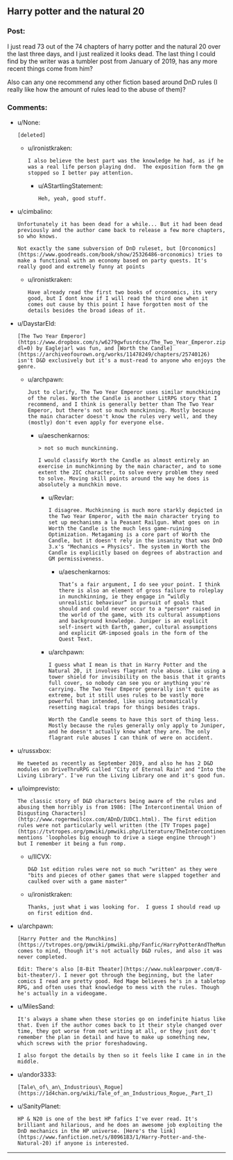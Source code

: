 ## Harry potter and the natural 20

### Post:

I just read 73 out of the 74 chapters of harry potter and the natural 20 over the last three days, and I just realized it looks dead.  The last thing I could find by the writer was a tumbler post from January of 2019,  has any more recent things come from him?    


Also can any one recommend any other fiction based around DnD rules (I really like how the amount of rules lead to the abuse of them)?

### Comments:

- u/None:
  ```
  [deleted]
  ```

  - u/ironistkraken:
    ```
    I also believe the best part was the knowledge he had, as if he was a real life person playing dnd.  The exposition form the gm stopped so I better pay attention.
    ```

    - u/AStartlingStatement:
      ```
      Heh, yeah, good stuff.
      ```

- u/cimbalino:
  ```
  Unfortunately it has been dead for a while... But it had been dead previously and the author came back to release a few more chapters, so who knows.

  Not exactly the same subversion of DnD ruleset, but [Orconomics](https://www.goodreads.com/book/show/25326486-orconomics) tries to make a functional with an economy based on party quests. It's really good and extremely funny at points
  ```

  - u/ironistkraken:
    ```
    Have already read the first two books of orconomics, its very good, but I dont know if I will read the third one when it comes out cause by this point I have forgotten most of the details besides the broad ideas of it.
    ```

- u/DaystarEld:
  ```
  [The Two Year Emperor](https://www.dropbox.com/s/w6279gwfusrdcsx/The_Two_Year_Emperor.zip?dl=0) by Eaglejarl was fun, and [Worth the Candle](https://archiveofourown.org/works/11478249/chapters/25740126) isn't D&D exclusively but it's a must-read to anyone who enjoys the genre.
  ```

  - u/archpawn:
    ```
    Just to clarify, The Two Year Emperor uses similar munchkining of the rules. Worth the Candle is another LitRPG story that I recommend, and I think is generally better than The Two Year Emperor, but there's not so much munckinning. Mostly because the main character doesn't know the rules very well, and they (mostly) don't even apply for everyone else.
    ```

    - u/aeschenkarnos:
      ```
      > not so much munckinning.

      I would classify Worth the Candle as almost entirely an exercise in munchkinning by the main character, and to some extent the 2IC character, to solve every problem they need to solve. Moving skill points around the way he does is absolutely a munchkin move.
      ```

      - u/Revlar:
        ```
        I disagree. Muchkinning is much more starkly depicted in the Two Year Emperor, with the main character trying to set up mechanisms a la Peasant Railgun. What goes on in Worth the Candle is the much less game-ruining Optimization. Metagaming is a core part of Worth the Candle, but it doesn't rely in the insanity that was DnD 3.x's "Mechanics = Physics". The system in Worth the Candle is explicitly based on degrees of abstraction and GM permissiveness.
        ```

        - u/aeschenkarnos:
          ```
          That’s a fair argument, I do see your point. I think there is also an element of gross failure to roleplay in munchkinning, ie they engage in “wildly unrealistic behaviour” in pursuit of goals that should and could never occur to a *person* raised in the world of the game, with its cultural assumptions and background knowledge. Juniper is an explicit self-insert with Earth, gamer, cultural assumptions and explicit GM-imposed goals in the form of the Quest Text.
          ```

      - u/archpawn:
        ```
        I guess what I mean is that in Harry Potter and the Natural 20, it involves flagrant rule abuse. Like using a tower shield for invisibility on the basis that it grants full cover, so nobody can see you or anything you're carrying. The Two Year Emperor generally isn't quite as extreme, but it still uses rules to be vastly more powerful than intended, like using automatically resetting magical traps for things besides traps.

        Worth the Candle seems to have this sort of thing less. Mostly because the rules generally only apply to Juniper, and he doesn't actually know what they are. The only flagrant rule abuses I can think of were on accident.
        ```

- u/russxbox:
  ```
  He tweeted as recently as September 2019, and also he has 2 D&D modules on DriveThruRPG called "City of Eternal Rain" and "Into the Living Library". I've run the Living Library one and it's good fun.
  ```

- u/loimprevisto:
  ```
  The classic story of D&D characters being aware of the rules and abusing them horribly is from 1986: [The Intercontinental Union of Disgusting Characters](http://www.rogermwilcox.com/ADnD/IUDC1.html). The first edition rules were not particularly well written (the [TV Tropes page](https://tvtropes.org/pmwiki/pmwiki.php/Literature/TheIntercontinentalUnionOfDisgustingCharacters) mentions 'loopholes big enough to drive a siege engine through') but I remember it being a fun romp.
  ```

  - u/IICVX:
    ```
    D&D 1st edition rules were not so much "written" as they were "bits and pieces of other games that were slapped together and caulked over with a game master"
    ```

  - u/ironistkraken:
    ```
    Thanks, just what i was looking for.  I guess I should read up on first edition dnd.
    ```

- u/archpawn:
  ```
  [Harry Potter and the Munchkins](https://tvtropes.org/pmwiki/pmwiki.php/Fanfic/HarryPotterAndTheMunchkins) comes to mind, though it's not actually D&D rules, and also it was never completed.

  Edit: There's also [8-Bit Theater](https://www.nuklearpower.com/8-bit-theater/). I never got through the beginning, but the later comics I read are pretty good. Red Mage believes he's in a tabletop RPG, and often uses that knowledge to mess with the rules. Though he's actually in a videogame.
  ```

- u/MilesSand:
  ```
  It's always a shame when these stories go on indefinite hiatus like that. Even if the author comes back to it their style changed over time, they got worse from not writing at all, or they just don't remember the plan in detail and have to make up something new,  which screws with the prior foreshadowing.

  I also forgot the details by then so it feels like I came in in the middle.
  ```

- u/andor3333:
  ```
  [Tale\_of\_an\_Industrious\_Rogue](https://1d4chan.org/wiki/Tale_of_an_Industrious_Rogue,_Part_I)
  ```

- u/SanityPlanet:
  ```
  HP & N20 is one of the best HP fafics I've ever read. It's brilliant and hilarious, and he does an awesome job exploiting the DnD mechanics in the HP universe. [Here's the link](https://www.fanfiction.net/s/8096183/1/Harry-Potter-and-the-Natural-20) if anyone is interested.
  ```

---


